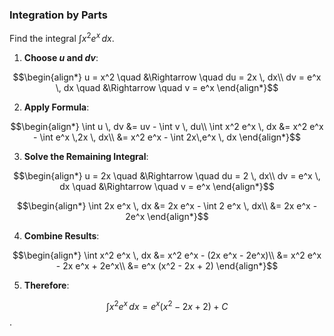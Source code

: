 ### Integration by Parts

Find the integral $\int x^2 e^x \, dx$.

1. **Choose $u$ and $dv$**:

$$\begin{align*}
u = x^2 \quad &\Rightarrow \quad du = 2x \, dx\\
dv = e^x \, dx \quad &\Rightarrow \quad v = e^x 
\end{align*}$$

2. **Apply Formula**:

$$\begin{align*}
\int u \, dv &= uv - \int v \, du\\
\int x^2 e^x \, dx &= x^2 e^x - \int e^x \,2x \, dx\\
&= x^2 e^x - \int 2x\,e^x \, dx
\end{align*}$$


3. **Solve the Remaining Integral**:

$$\begin{align*}
u = 2x \quad &\Rightarrow \quad du = 2 \, dx\\
dv = e^x \, dx \quad &\Rightarrow \quad v = e^x
\end{align*}$$


$$\begin{align*}
\int 2x e^x \, dx
&= 2x e^x - \int 2 e^x \, dx\\
&= 2x e^x - 2e^x
\end{align*}$$

4. **Combine Results**:

$$\begin{align*}
\int x^2 e^x \, dx 
&= x^2 e^x - (2x e^x - 2e^x)\\
&= x^2 e^x - 2x e^x + 2e^x\\
&= e^x (x^2 - 2x + 2)
\end{align*}$$


5. **Therefore**:

$$\int x^2 e^x \, dx = e^x (x^2 - 2x + 2) + C$$.
